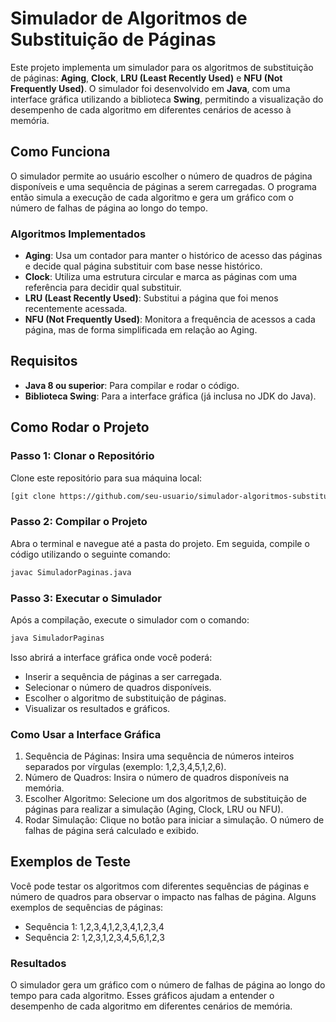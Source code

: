 # Simulador de Algoritmos de Substituição de Páginas

Este projeto implementa um simulador para os algoritmos de substituição de páginas: **Aging**, **Clock**, **LRU (Least Recently Used)** e **NFU (Not Frequently Used)**. O simulador foi desenvolvido em **Java**, com uma interface gráfica utilizando a biblioteca **Swing**, permitindo a visualização do desempenho de cada algoritmo em diferentes cenários de acesso à memória.

## Como Funciona

O simulador permite ao usuário escolher o número de quadros de página disponíveis e uma sequência de páginas a serem carregadas. O programa então simula a execução de cada algoritmo e gera um gráfico com o número de falhas de página ao longo do tempo.

### Algoritmos Implementados

- **Aging**: Usa um contador para manter o histórico de acesso das páginas e decide qual página substituir com base nesse histórico.
- **Clock**: Utiliza uma estrutura circular e marca as páginas com uma referência para decidir qual substituir.
- **LRU (Least Recently Used)**: Substitui a página que foi menos recentemente acessada.
- **NFU (Not Frequently Used)**: Monitora a frequência de acessos a cada página, mas de forma simplificada em relação ao Aging.

## Requisitos

- **Java 8 ou superior**: Para compilar e rodar o código.
- **Biblioteca Swing**: Para a interface gráfica (já inclusa no JDK do Java).

## Como Rodar o Projeto

### Passo 1: Clonar o Repositório

Clone este repositório para sua máquina local:

```bash
[git clone https://github.com/seu-usuario/simulador-algoritmos-substituicao.git](https://github.com/GuilhermeAraujo63/Simulador-de-Sistema-de-Arquivos.git)
```

### Passo 2: Compilar o Projeto

Abra o terminal e navegue até a pasta do projeto. Em seguida, compile o código utilizando o seguinte comando:

```bash
javac SimuladorPaginas.java
```

### Passo 3: Executar o Simulador

Após a compilação, execute o simulador com o comando:

```bash
java SimuladorPaginas
```

Isso abrirá a interface gráfica onde você poderá:

- Inserir a sequência de páginas a ser carregada.
- Selecionar o número de quadros disponíveis.
- Escolher o algoritmo de substituição de páginas.
- Visualizar os resultados e gráficos.

### Como Usar a Interface Gráfica

1. Sequência de Páginas: Insira uma sequência de números inteiros separados por vírgulas (exemplo: 1,2,3,4,5,1,2,6).
2. Número de Quadros: Insira o número de quadros disponíveis na memória.
3. Escolher Algoritmo: Selecione um dos algoritmos de substituição de páginas para realizar a simulação (Aging, Clock, LRU ou NFU).
4. Rodar Simulação: Clique no botão para iniciar a simulação. O número de falhas de página será calculado e exibido.

## Exemplos de Teste

Você pode testar os algoritmos com diferentes sequências de páginas e número de quadros para observar o impacto nas falhas de página. Alguns exemplos de sequências de páginas:

- Sequência 1: 1,2,3,4,1,2,3,4,1,2,3,4
- Sequência 2: 1,2,3,1,2,3,4,5,6,1,2,3

### Resultados
O simulador gera um gráfico com o número de falhas de página ao longo do tempo para cada algoritmo. Esses gráficos ajudam a entender o desempenho de cada algoritmo em diferentes cenários de memória.
